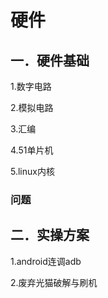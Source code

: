 # 硬件

## 一．硬件基础

1.数字电路

2.模拟电路

3.汇编

4.51单片机

5.linux内核

### 问题

## 二．实操方案

1.android连调adb

2.废弃光猫破解与刷机

